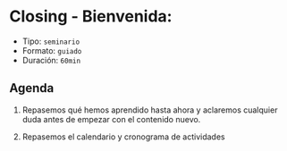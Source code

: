 # Closing - Bienvenida:
- Tipo: `seminario`
- Formato: `guiado`
- Duración: `60min`

## Agenda

1. Repasemos qué hemos aprendido hasta ahora y aclaremos cualquier duda antes de
empezar con el contenido nuevo.

2. Repasemos el calendario y cronograma de actividades
